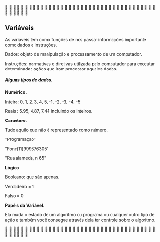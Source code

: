 :large_blue_diamond: :large_blue_diamond: :large_blue_diamond: :large_blue_diamond: :large_blue_diamond: :large_blue_diamond: :large_blue_diamond: :large_blue_diamond: :large_blue_diamond: :large_blue_diamond: :large_blue_diamond: :large_blue_diamond: :large_blue_diamond: :large_blue_diamond: :large_blue_diamond: :large_blue_diamond: :large_blue_diamond: :large_blue_diamond: :large_blue_diamond: :large_blue_diamond: :large_blue_diamond: :large_blue_diamond: :large_blue_diamond: :large_blue_diamond: :large_blue_diamond: :large_blue_diamond: :large_blue_diamond: :large_blue_diamond: :large_blue_diamond: :large_blue_diamond: :large_blue_diamond: :large_blue_diamond: :large_blue_diamond: :large_blue_diamond: :large_blue_diamond: :large_blue_diamond: :large_blue_diamond: :large_blue_diamond: :large_blue_diamond: :large_blue_diamond: :large_blue_diamond: :large_blue_diamond: :large_blue_diamond: :large_blue_diamond: 

## Variáveis

As variáveis tem como funções de nos passar informações importante como dados e instruções.

Dados: objeto de manipulação e processamento de um computador.

Instruções: normativas e diretivas utilizada pelo computador para executar determinadas ações que iram processar aqueles dados.

##### Alguns tipos de dados.

**Numérico.**

Inteiro: 0, 1, 2, 3, 4, 5, -1, -2, -3, -4, -5

Reais : 5.95, 4.87, 7.44 incluindo os inteiros.

**Caractere**. 

Tudo aquilo que não é representado como número.

"Programação"

"Fone(11)999676305"

"Rua alameda, n 65"

**Lógico**

Booleano: que são apenas. 

Verdadeiro = 1

Falso = 0

**Papéis da Variável.** 

Ela muda o estado de um algoritmo ou programa ou qualquer outro tipo de ação e também você consegue através dela ter controle sobre o algoritmo.



:large_blue_diamond: :large_blue_diamond: :large_blue_diamond: :large_blue_diamond: :large_blue_diamond: :large_blue_diamond: :large_blue_diamond: :large_blue_diamond: :large_blue_diamond: :large_blue_diamond: :large_blue_diamond: :large_blue_diamond: :large_blue_diamond: :large_blue_diamond: :large_blue_diamond: :large_blue_diamond: :large_blue_diamond: :large_blue_diamond: :large_blue_diamond: :large_blue_diamond: :large_blue_diamond: :large_blue_diamond: :large_blue_diamond: :large_blue_diamond: :large_blue_diamond: :large_blue_diamond: :large_blue_diamond: :large_blue_diamond: :large_blue_diamond: :large_blue_diamond: :large_blue_diamond: :large_blue_diamond: :large_blue_diamond: :large_blue_diamond: :large_blue_diamond: :large_blue_diamond: :large_blue_diamond: :large_blue_diamond: :large_blue_diamond: :large_blue_diamond: :large_blue_diamond: :large_blue_diamond: :large_blue_diamond: :large_blue_diamond: 
